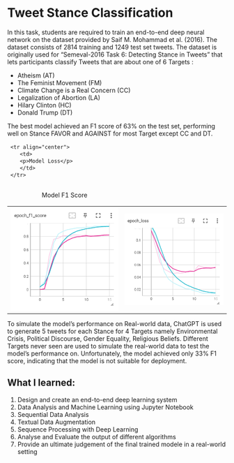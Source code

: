 # Tweet Stance Classification
In this task, students are required to train an end-to-end deep neural network on the dataset provided by Saif M. Mohammad et al. (2016). The dataset consists of 2814 training and 1249 test set tweets. The dataset is originally used for “Semeval-2016 Task 6: Detecting Stance in Tweets” that lets participants classify Tweets that are about one of 6 Targets : 
- Atheism (AT)
- The Feminist Movement (FM)
- Climate Change is a Real Concern (CC)
- Legalization of Abortion (LA)
- Hilary Clinton (HC)
- Donald Trump (DT)

The best model achieved an F1 score of 63% on the test set, performing well on Stance FAVOR and AGAINST for most Target except CC and DT.

<table align="center">
<thead>
     <tr align="center">
        <td>
        <p>Model F1 Score</p>
        </td>
     </tr>

     <tr align="center">
        <td>
        <p>Model Loss</p>
        </td>
     </tr>
</thead>
    
<tr align="center">
    <td><img src="model_training/best_model.png"></td>
     <td><img src="model_training/best_model_loss.png"></td>
</tr>
</table>

To simulate the model’s performance on Real-world data, ChatGPT is used to generate 5 tweets for each Stance for 4 Targets namely Environmental Crisis, Political Discourse, Gender Equality, Religious Beliefs. Different Targets never seen are used to simulate the real-world data to test the model’s performance on. Unfortunately, the model achieved only 33% F1 score, indicating that the model is not suitable for deployment.

## What I learned:
1. Design and create an end-to-end deep learning system
2. Data Analysis and Machine Learning using Jupyter Notebook
3. Sequential Data Analysis
4. Textual Data Augmentation
5. Sequence Processing with Deep Learning
6. Analyse and Evaluate the output of different algorithms
7. Provide an ultimate judgement of the final trained modele in a real-world setting


